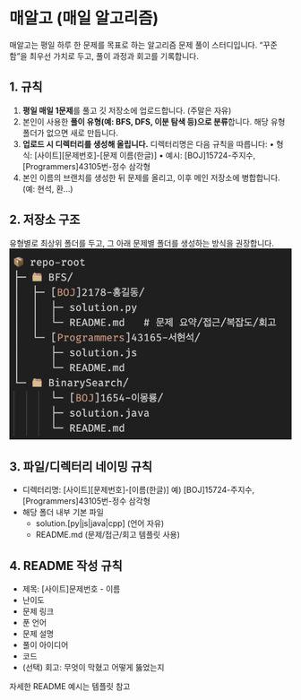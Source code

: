# 매알고 (매일 알고리즘)

매알고는 평일 하루 한 문제를 목표로 하는 알고리즘 문제 풀이 스터디입니다. “꾸준함”을 최우선 가치로 두고, 풀이 과정과 회고를 기록합니다.


## 1. 규칙 
1. **평일 매일 1문제**를 풀고 깃 저장소에 업로드합니다. (주말은 자유)
2.	본인이 사용한 **풀이 유형(예: BFS, DFS, 이분 탐색 등)으로 분류**합니다. 해당 유형 폴더가 없으면 새로 만듭니다.
3.	**업로드 시 디렉터리를 생성해 올립니다.** 디렉터리명은 다음 규칙을 따릅니다:
	•	형식: [사이트][문제번호]-[문제 이름(한글)]
	•	예시: [BOJ]15724-주지수, [Programmers]43105번-정수 삼각형
4. 본인 이름의 브랜치를 생성한 뒤 문제를 올리고, 이후 메인 저장소에 병합합니다. (예: 현석, 환...)

## 2. 저장소 구조
유형별로 최상위 폴더를 두고, 그 아래 문제별 폴더를 생성하는 방식을 권장합니다.
![저장소 구조 예시](./assets/exam_repository.png)

## 3. 파일/디렉터리 네이밍 규칙
-	디렉터리명: [사이트][문제번호]-[이름(한글)]
    예) [BOJ]15724-주지수, [Programmers]43105번-정수 삼각형
-	해당 폴더 내부 기본 파일
    -	solution.[py|js|java|cpp] (언어 자유)
    -	README.md (문제/접근/회고 템플릿 사용)


## 4. README 작성 규칙
-	제목: [사이트]문제번호 - 이름
-  난이도
- 문제 링크
- 푼 언어
- 문제 설명
-	풀이 아이디어 
- 코드
-	(선택) 회고: 무엇이 막혔고 어떻게 뚫었는지

자세한 README 예시는 템플릿 참고

